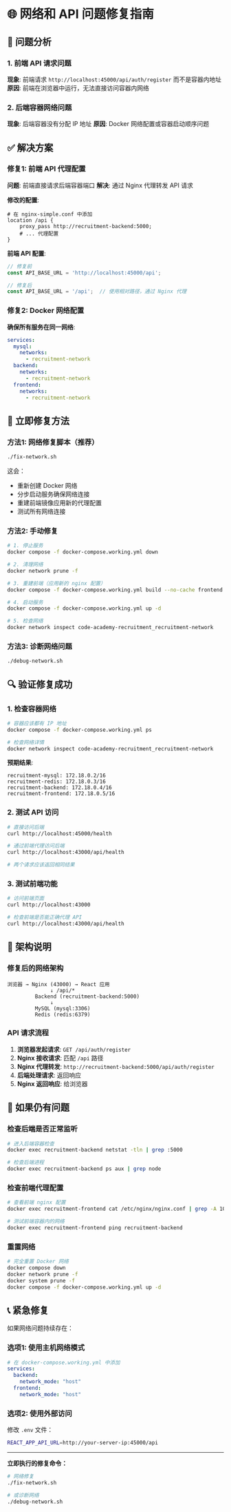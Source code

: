 # 🌐 网络和 API 问题修复指南

## 🚨 问题分析

### 1. 前端 API 请求问题
**现象**: 前端请求 `http://localhost:45000/api/auth/register` 而不是容器内地址
**原因**: 前端在浏览器中运行，无法直接访问容器内网络

### 2. 后端容器网络问题  
**现象**: 后端容器没有分配 IP 地址
**原因**: Docker 网络配置或容器启动顺序问题

## ✅ 解决方案

### 修复1: 前端 API 代理配置

**问题**: 前端直接请求后端容器端口
**解决**: 通过 Nginx 代理转发 API 请求

**修改的配置**:
```nginx
# 在 nginx-simple.conf 中添加
location /api {
    proxy_pass http://recruitment-backend:5000;
    # ... 代理配置
}
```

**前端 API 配置**:
```typescript
// 修复前
const API_BASE_URL = 'http://localhost:45000/api';

// 修复后  
const API_BASE_URL = '/api';  // 使用相对路径，通过 Nginx 代理
```

### 修复2: Docker 网络配置

**确保所有服务在同一网络**:
```yaml
services:
  mysql:
    networks:
      - recruitment-network
  backend:
    networks:
      - recruitment-network  
  frontend:
    networks:
      - recruitment-network
```

## 🚀 立即修复方法

### 方法1: 网络修复脚本（推荐）

```bash
./fix-network.sh
```

这会：
- 重新创建 Docker 网络
- 分步启动服务确保网络连接
- 重建前端镜像应用新的代理配置
- 测试所有网络连接

### 方法2: 手动修复

```bash
# 1. 停止服务
docker compose -f docker-compose.working.yml down

# 2. 清理网络
docker network prune -f

# 3. 重建前端（应用新的 nginx 配置）
docker compose -f docker-compose.working.yml build --no-cache frontend

# 4. 启动服务
docker compose -f docker-compose.working.yml up -d

# 5. 检查网络
docker network inspect code-academy-recruitment_recruitment-network
```

### 方法3: 诊断网络问题

```bash
./debug-network.sh
```

## 🔍 验证修复成功

### 1. 检查容器网络

```bash
# 容器应该都有 IP 地址
docker compose -f docker-compose.working.yml ps

# 检查网络详情
docker network inspect code-academy-recruitment_recruitment-network
```

**预期结果**:
```
recruitment-mysql: 172.18.0.2/16
recruitment-redis: 172.18.0.3/16  
recruitment-backend: 172.18.0.4/16
recruitment-frontend: 172.18.0.5/16
```

### 2. 测试 API 访问

```bash
# 直接访问后端
curl http://localhost:45000/health

# 通过前端代理访问后端
curl http://localhost:43000/api/health

# 两个请求应该返回相同结果
```

### 3. 测试前端功能

```bash
# 访问前端页面
curl http://localhost:43000

# 检查前端是否能正确代理 API
curl http://localhost:43000/api/health
```

## 🎯 架构说明

### 修复后的网络架构

```
浏览器 → Nginx (43000) → React 应用
              ↓ /api/*
         Backend (recruitment-backend:5000)
              ↓
         MySQL (mysql:3306)
         Redis (redis:6379)
```

### API 请求流程

1. **浏览器发起请求**: `GET /api/auth/register`
2. **Nginx 接收请求**: 匹配 `/api` 路径
3. **Nginx 代理转发**: `http://recruitment-backend:5000/api/auth/register`
4. **后端处理请求**: 返回响应
5. **Nginx 返回响应**: 给浏览器

## 🔧 如果仍有问题

### 检查后端是否正常监听

```bash
# 进入后端容器检查
docker exec recruitment-backend netstat -tln | grep :5000

# 检查后端进程
docker exec recruitment-backend ps aux | grep node
```

### 检查前端代理配置

```bash
# 查看前端 nginx 配置
docker exec recruitment-frontend cat /etc/nginx/nginx.conf | grep -A 10 "location /api"

# 测试前端容器内的网络
docker exec recruitment-frontend ping recruitment-backend
```

### 重置网络

```bash
# 完全重置 Docker 网络
docker compose down
docker network prune -f
docker system prune -f
docker compose -f docker-compose.working.yml up -d
```

## 📞 紧急修复

如果网络问题持续存在：

### 选项1: 使用主机网络模式

```yaml
# 在 docker-compose.working.yml 中添加
services:
  backend:
    network_mode: "host"
  frontend:
    network_mode: "host"
```

### 选项2: 使用外部访问

修改 `.env` 文件：
```bash
REACT_APP_API_URL=http://your-server-ip:45000/api
```

---

**立即执行的修复命令：**
```bash
# 网络修复
./fix-network.sh

# 或诊断网络
./debug-network.sh
```